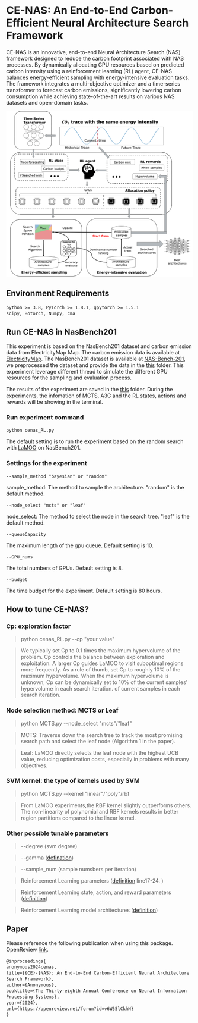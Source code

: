# CE-NAS: An End-to-End Carbon-Efficient Neural Architecture Search Framework

CE-NAS is an innovative, end-to-end Neural Architecture Search (NAS) framework designed to reduce the carbon footprint associated with NAS processes. By dynamically allocating GPU resources based on predicted carbon intensity using a reinforcement learning (RL) agent, CE-NAS balances energy-efficient sampling with energy-intensive evaluation tasks. The framework integrates a multi-objective optimizer and a time-series transformer to forecast carbon emissions, significantly lowering carbon consumption while achieving state-of-the-art results on various NAS datasets and open-domain tasks.

<p align="center">
<img src='./cenas.png' width="800">
</p>

## Environment Requirements
```
python >= 3.8, PyTorch >= 1.8.1, gpytorch >= 1.5.1
scipy, Botorch, Numpy, cma
```


## Run CE-NAS in NasBench201

This experiment is based on the NasBench201 dataset and carbon emission data from ElectricityMap Map. The carbon emission data is available at [ElectricityMap](https://www.electricitymap.org/). The NasBench201 dataset is available at [NAS-Bench-201](https://github.com/D-X-Y/NAS-Bench-201), we preprocessed the dataset and provide the data in the [this](./lamoo/tasks/nasbench201/) folder. This experiment leverage different thread to simulate the different GPU resources for the sampling and evaluation process. 

The results of the experiment are saved in the [this](./results/RL/) folder. During the experiments, the infomation of MCTS, A3C and the RL states, actions and rewards will be showing in the terminal.

### Run experiment command 

```
python cenas_RL.py
```
The default setting is to run the experiment based on the random search with [LaMOO](https://github.com/aoiang/LaMOO) on NasBench201. 

### Settings for the experiment
```
--sample_method "bayesian" or "random"
```
sample_method: The method to sample the architecture. "random" is the default method. 
```
--node_select "mcts" or "leaf"
```
node_select: The method to select the node in the search tree. "leaf" is the default method. 
```
--queueCapacity 
```
The maximum length of the gpu queue. Default setting is 10. 
```
--GPU_nums 
```
The total numbers of GPUs. Default setting is 8. 
```
--budget 
```
The time budget for the experiment. Default setting is 80 hours. 


## How to tune CE-NAS? 
###  **Cp**: exploration factor 
> python cenas_RL.py --cp "your value"  

> We typically set Cp to 0.1 times the maximum hypervolume of the problem. Cp controls the balance between exploration and exploitation. A larger Cp guides LaMOO to visit suboptimal regions more frequently. As a rule of thumb, set Cp to roughly 10% of the maximum hypervolume. When the maximum hypervolume is unknown, Cp can be dynamically set to 10% of the current samples' hypervolume in each search iteration.
of current samples in each search iteration. 

###  **Node selection method**: MCTS or Leaf
> python MCTS.py --node_select "mcts"/"leaf"

> MCTS: Traverse down the search tree to track the most promising search path and select the leaf node (Algorithm 1 in the paper).

> Leaf: LaMOO directly selects the leaf node with the highest UCB value, reducing optimization costs, especially in problems with many objectives.

###  **SVM kernel**: the type of kernels used by SVM

> python MCTS.py --kernel "linear"/"poly"/rbf

> From LaMOO experiments,the RBF kernel slightly outperforms others. The non-linearity of polynomial and RBF kernels results in better region partitions compared to the linear kernel.

### Other possible tunable parameters

> --degree (svm degree) 

> --gamma ([defination](https://scikit-learn.org/stable/modules/generated/sklearn.svm.SVC.html))

> --sample_num (sample numsbers per iteration)

> Reinforcement Learning parameters ([definition](A3C.py) line17-24. )

> Reinforcement Learning state, action, and reward parameters ([definition](a3c_params.py))

> Reinforcement Learning model architectures ([definition](RLnet.py))


## Paper
Please reference the following publication when using this package. OpenReview <a href="https://openreview.net/pdf?id=FlwzVjfMryn">link</a>.
```
@inproceedings{
anonymous2024cenas,
title={{CE}-{NAS}: An End-to-End Carbon-Efficient Neural Architecture Search Framework},
author={Anonymous},
booktitle={The Thirty-eighth Annual Conference on Neural Information Processing Systems},
year={2024},
url={https://openreview.net/forum?id=v6W55lCkhN}
}
```